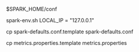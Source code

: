 $SPARK_HOME/conf

spark-env.sh
LOCAL_IP = "127.0.0.1"

cp spark-defaults.conf.template spark-defaults.conf

cp metrics.properties.template metrics.properties
